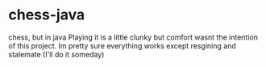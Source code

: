 # chess-java
chess, but in java
Playing it is a little clunky but comfort wasnt the intention of this project. Im pretty sure everything works except resgining and stalemate (I'll do it someday)
